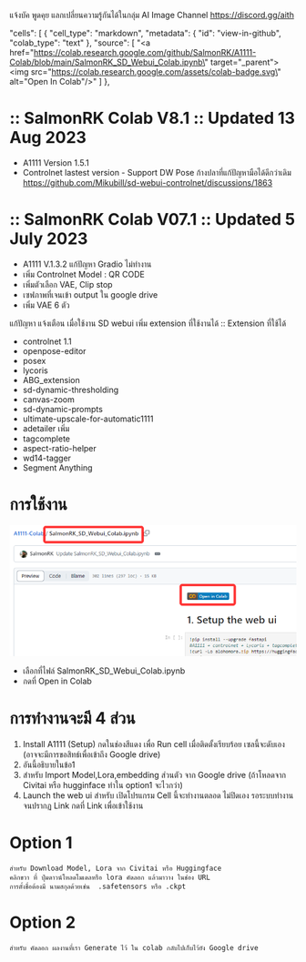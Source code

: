 แจ้งบัค พูดคุย แลกเปลี่ยนความรู้กันได้ในกลุ่ม
AI Image Channel
https://discord.gg/aith 

"cells": [
	 {
      "cell_type": "markdown",
      "metadata": {
        "id": "view-in-github",
        "colab_type": "text"
      },
      "source": [
        "<a href=\"https://colab.research.google.com/github/SalmonRK/A1111-Colab/blob/main/SalmonRK_SD_Webui_Colab.ipynb\" target=\"_parent\"><img src=\"https://colab.research.google.com/assets/colab-badge.svg\" alt=\"Open In Colab\"/></a>"
      ]
    },
      
# :: SalmonRK Colab V8.1 :: Updated 13 Aug 2023
- A1111 Version 1.5.1
- Controlnet lastest version - Support DW Pose ก้างปลาที่แก้ปัญหามือได้ดีกว่าเดิม
https://github.com/Mikubill/sd-webui-controlnet/discussions/1863


# :: SalmonRK Colab V07.1 :: Updated 5 July 2023
- A1111 V.1.3.2 แก้ปัญหา Gradio ไม่ทำงาน
- เพิ่ม Controlnet Model : QR CODE
- เพิ่มตัวเลือก VAE, Clip stop  
- เซฟภาพที่เจนเข้า output ใน google drive
- เพิ่ม VAE 6 ตัว

แก้ปัญหา แจ้งเตือน เมื่อใช้งาน SD webui
เพิ่ม extension ที่ใช้งานได้
:: Extension ที่ใช้ได้ 
- controlnet 1.1
- openpose-editor
- posex 
- lycoris
- ABG_extension
- sd-dynamic-thresholding
- canvas-zoom 
- sd-dynamic-prompts
- ultimate-upscale-for-automatic1111
- adetailer
เพิ่ม
- tagcomplete
- aspect-ratio-helper 
- wd14-tagger
- Segment Anything

# การใช้งาน
![](/image/001.png)
- เลือกที่ไฟล์ SalmonRK_SD_Webui_Colab.ipynb
- กดที่ Open in Colab


# การทำงานจะมี 4 ส่วน
1. Install A1111 (Setup) กดในช่องสีแดง เพื่อ Run cell เมื่อติดตั้งเรียบร้อย เซลนี้จะดับเอง (อาจจะมีการขอสิทธ์เพื่อเข้าถึง Google drive)
2. อันนี้อธิบายในข้อ1
3. สำหรับ Import Model,Lora,embedding ส่วนตัว จาก Google drive 
    (ถ้าโหลดจาก Civitai หรือ hugginface ทำใน option1 จะไวกว่า)
4. Launch the web ui สำหรับ เปิดโปรแกรม Cell นี้จะทำงานตลอด ไม่ปิดเอง รอระบบทำงานจนปรากฏ Link 
  กดที่ Link เพื่อเข้าใช้งาน 
  
# Option 1 
    สำหรับ Download Model, Lora จาก Civitai หรือ Huggingface
    คลิกขวา ที่ ปุ่มดาวน์โหลดโมเดลหรือ lora คัดลอก แล้วมาวาง ในช่อง URL
    การตั้งชื่อต้องมี นามสกุลด้วยเช่น  .safetensors หรือ .ckpt
# Option 2 
    สำหรับ คัดลอก ผลงานที่เรา Generate ไว้ ใน colab กลับไปเก็บไว้ยัง Google drive


